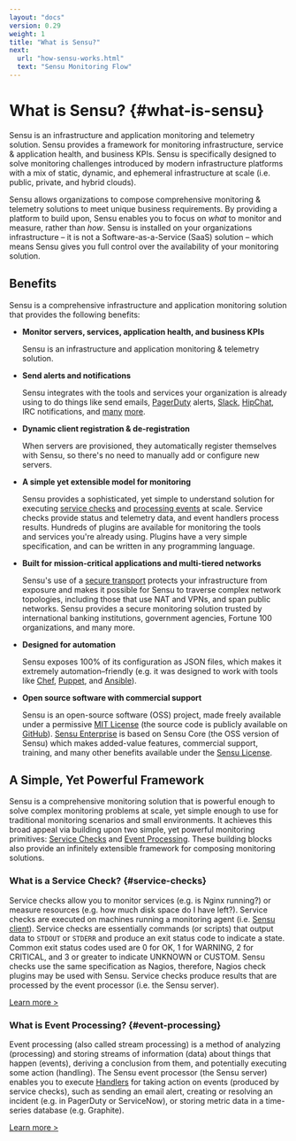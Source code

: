 ```yaml
---
layout: "docs"
version: 0.29
weight: 1
title: "What is Sensu?"
next:
  url: "how-sensu-works.html"
  text: "Sensu Monitoring Flow"
---
```


# What is Sensu? {#what-is-sensu}

Sensu is an infrastructure and application monitoring and telemetry solution.
Sensu provides a framework for monitoring infrastructure, service & application
health, and business KPIs. Sensu is specifically designed to solve monitoring
challenges introduced by modern infrastructure platforms with a mix of static,
dynamic, and ephemeral infrastructure at scale (i.e. public, private, and hybrid
clouds).

Sensu allows organizations to compose comprehensive monitoring & telemetry
solutions to meet unique business requirements. By providing a platform to build
upon, Sensu enables you to focus on _what_ to monitor and measure, rather than
_how_. Sensu is installed on your organizations infrastructure &ndash; it is not
a Software-as-a-Service (SaaS) solution &ndash; which means Sensu gives you full
control over the availability of your monitoring solution.

## Benefits

Sensu is a comprehensive infrastructure and application monitoring solution that
provides the following benefits:

- **Monitor servers, services, application health, and business KPIs**

  Sensu is an infrastructure and application monitoring & telemetry solution.

- **Send alerts and notifications**

  Sensu integrates with the tools and services your organization is already
  using to do things like send emails, [PagerDuty][1] alerts, [Slack][2],
  [HipChat][3], IRC notifications, and [many][4] [more][5].

- **Dynamic client registration & de-registration**  

  When servers are provisioned, they automatically register themselves with
  Sensu, so there's no need to manually add or configure new servers.

- **A simple yet extensible model for monitoring**

  Sensu provides a sophisticated, yet simple to understand solution for
  executing [service checks][6] and [processing events][7] at scale. Service
  checks provide status and telemetry data, and event handlers process results.
  Hundreds of plugins are available for monitoring the tools and services you're
  already using. Plugins have a very simple specification, and can be written in
  any programming language.

- **Built for mission-critical applications and multi-tiered networks**

  Sensu's use of a [secure transport][8] protects your infrastructure from
  exposure and makes it possible for Sensu to traverse complex network
  topologies, including those that use NAT and VPNs, and span public networks.
  Sensu provides a secure monitoring solution trusted by international banking
  institutions, government agencies, Fortune 100 organizations, and many more.

- **Designed for automation**  

  Sensu exposes 100% of its configuration as JSON files, which makes it
  extremely automation&ndash;friendly (e.g. it was designed to work with tools
  like [Chef][9], [Puppet][10], and [Ansible][11]).

- **Open source software with commercial support**

  Sensu is an open-source software (OSS) project, made freely available under a
  permissive [MIT License][12] (the source code is publicly available
  on [GitHub][13]). [Sensu Enterprise][14] is based on
  Sensu Core (the OSS version of Sensu) which makes added-value features,
  commercial support, training, and many other benefits available under the
  [Sensu License][15].

## A Simple, Yet Powerful Framework

Sensu is a comprehensive monitoring solution that is powerful enough to solve
complex monitoring problems at scale, yet simple enough to use for traditional
monitoring scenarios and small environments. It achieves this broad appeal via
building upon two simple, yet powerful monitoring primitives: [Service
Checks][16] and [Event Processing][7]. These building blocks also provide an
infinitely extensible framework for composing monitoring solutions.

### What is a Service Check? {#service-checks}

Service checks allow you to monitor services (e.g. is Nginx running?) or measure
resources (e.g. how much disk space do I have left?). Service checks are
executed on machines running a monitoring agent (i.e. [Sensu client][17]).
Service checks are essentially commands (or scripts) that output data to
`STDOUT` or `STDERR` and produce an exit status code to indicate a state. Common
exit status codes used are 0 for OK, 1 for WARNING, 2 for CRITICAL, and 3 or
greater to indicate UNKNOWN or CUSTOM. Sensu checks use the same specification
as Nagios, therefore, Nagios check plugins may be used with Sensu. Service
checks produce results that are processed by the event processor (i.e. the Sensu
server).

[Learn more >][17]

### What is Event Processing? {#event-processing}

Event processing (also called stream processing) is a method of analyzing
(processing) and storing streams of information (data) about things that happen
(events), deriving a conclusion from them, and potentially executing some action
(handling). The Sensu event processor (the Sensu server) enables you to execute
[Handlers][18] for taking action on events (produced by service checks),
such as sending an email alert, creating or resolving an incident (e.g. in
PagerDuty or ServiceNow), or storing metric data in a time-series database (e.g.
Graphite).

[Learn more >][18]


[1]:  https://www.pagerduty.com
[2]:  https://slack.com
[3]:  http://www.hipchat.com
[4]:  /plugins
[5]:  /enterprise#built-in-integrations
[6]:  #service-checks
[7]:  #event-processing
[8]:  architecture.html#secure-transport
[9]:  http://www.chef.io
[10]: https://puppetlabs.com
[11]: http://www.ansible.com
[12]: https://github.com/sensu/sensu/blob/master/MIT-LICENSE.txt
[13]: http://github.com/sensu
[14]: https://sensuapp.org/enterprise
[15]: https://sensuapp.org/sensu-license
[16]: #service-checks
[17]: ../reference/clients.html
[18]: ../reference/handlers.html
